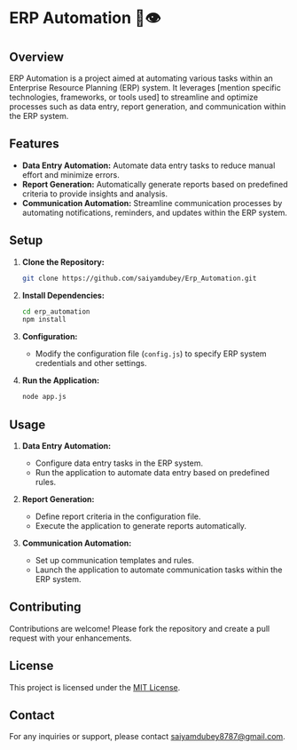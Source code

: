 # ERP Automation 🚀👁️

## Overview

 ERP Automation is a project aimed at automating various tasks within an Enterprise Resource Planning (ERP) system. It leverages [mention specific technologies, frameworks, or tools used] to streamline and optimize processes such as data entry, report generation, and communication within the ERP system.

## Features

- **Data Entry Automation:** Automate data entry tasks to reduce manual effort and minimize errors.
- **Report Generation:** Automatically generate reports based on predefined criteria to provide insights and analysis.
- **Communication Automation:** Streamline communication processes by automating notifications, reminders, and updates within the ERP system.

## Setup

1. **Clone the Repository:**

   ```bash
   git clone https://github.com/saiyamdubey/Erp_Automation.git
   ```

2. **Install Dependencies:**

   ```bash
   cd erp_automation
   npm install
   ```

3. **Configuration:**

   - Modify the configuration file (`config.js`) to specify ERP system credentials and other settings.

4. **Run the Application:**
   ```bash
   node app.js
   ```

## Usage

1. **Data Entry Automation:**

   - Configure data entry tasks in the ERP system.
   - Run the application to automate data entry based on predefined rules.

2. **Report Generation:**

   - Define report criteria in the configuration file.
   - Execute the application to generate reports automatically.

3. **Communication Automation:**
   - Set up communication templates and rules.
   - Launch the application to automate communication tasks within the ERP system.

## Contributing

Contributions are welcome! Please fork the repository and create a pull request with your enhancements.

## License

This project is licensed under the [MIT License](LICENSE).

## Contact

For any inquiries or support, please contact [saiyamdubey8787@gmail.com](mailto:saiyamdubey8787@gmail.com).
